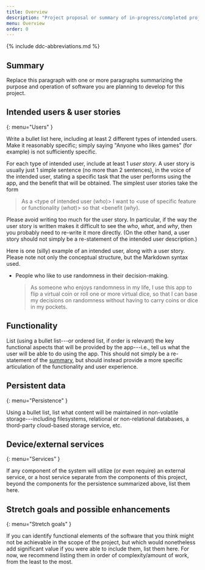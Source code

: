 ```yaml
---
title: Overview
description: "Project proposal or summary of in-progress/completed project."
menu: Overview
order: 0
---
```


{% include ddc-abbreviations.md %}

## Summary

Replace this paragraph with one or more paragraphs summarizing the purpose and operation of software you are planning to develop for this project.

## Intended users & user stories
{: menu="Users" }

Write a bullet list here, including at least 2 different types of intended users. Make it reasonably specific; simply saying "Anyone who likes games" (for example) is not sufficiently specific.

For each type of intended user, include at least 1 _user story_. A user story is usually just 1 simple sentence (no more than 2 sentences), in the voice of the intended user, stating a specific task that the user performs using the app, and the benefit that will be obtained. The simplest user stories take the form 

> As a <type of intended user (_who_)> I want to <use of specific feature or functionality (_what_)> so that <benefit (_why_).

Please avoid writing too much for the user story. In particular, if the way the user story is written makes it difficult to see the _who_, _what_, and _why_, then you probably need to re-write it more directly. (On the other hand, a user story should not simply be a re-statement of the intended user description.)

Here is one (silly) example of an intended user, along with a user story. Please note not only the conceptual structure, but the Markdown syntax used.

* People who like to use randomness in their decision-making.

    > As someone who enjoys randomness in my life, I use this app to flip a virtual coin or roll one or more virtual dice, so that I can base my decisions on randomness without having to carry coins or dice in my pockets.

## Functionality

List (using a bullet list---or ordered list, if order is relevant) the key functional aspects that will be provided by the app---i.e., tell us what the user will be able to do using the app. This should not simply be a re-statement of the [summary](#summary), but should instead provide a more specific articulation of the functionality and user experience. 

## Persistent data
{: menu="Persistence" }

Using a bullet list, list what content will be maintained in non-volatile storage---including filesystems, relational or non-relational databases, a thord-party cloud-based storage service, etc.

## Device/external services
{: menu="Services" }

If any component of the system will utilize (or even require) an external service, or a host service separate from the components of this project, beyond the components for the persistence summarized above, list them here.

## Stretch goals and possible enhancements 
{: menu="Stretch goals" }

If you can identify functional elements of the software that you think might not be achievable in the scope of the project, but which would nonetheless add significant value if you were able to include them, list them here. For now, we recommend listing them in order of complexity/amount of work, from the least to the most.
